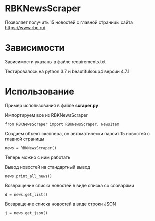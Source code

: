 # RBKNewsScraper
Позволяет получить 15 новостей с главной страницы сайта  https://www.rbc.ru/

# Зависимости
Зависимости указаны в файле requirements.txt

Тестировалось на python 3.7 и beautifulsoup4 версии 4.7.1

# Использование
Пример использования в файле **scraper.py**


Импортируем все из RBKNewsScraper

`from RBKNewsScraper import RBKNewsScraper, NewsItem`

Создаем объект скэппера, он автоматически парсит 15 новостей с главной страницы

`news = RBKNewsScraper()`


Теперь можно с ним работать

Вывод новостей на стандартный вывод

`news.print_all_news()`

Возвращение списка новостей в виде списка со словарями

`d = news.get_list()`


Возвращение списка новостей в виде строки JSON

`j = news.get_json()`


